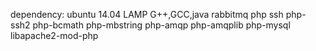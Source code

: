 dependency: ubuntu 14.04 LAMP G++,GCC,java rabbitmq php ssh php-ssh2 php-bcmath php-mbstring php-amqp php-amqplib php-mysql libapache2-mod-php 
